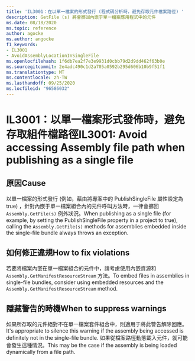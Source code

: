 ```yaml
---
title: 'IL3001：在以單一檔案的形式發行 (程式碼分析時，避免存取元件檔案路徑) '
description: GetFile (s) 將會擲回內嵌于單一檔案應用程式中的元件
ms.date: 08/18/2020
ms.topic: reference
author: agocke
ms.author: angocke
f1_keywords:
- IL3001
- AvoidAssemblyLocationInSingleFile
ms.openlocfilehash: 1f6db7ea2f7e3e9931d0cbb79d2d9dd462f63b0e
ms.sourcegitcommit: 2e4adc490c1d2a705a0592b295d606b10b9f51f1
ms.translationtype: MT
ms.contentlocale: zh-TW
ms.lasthandoff: 09/25/2020
ms.locfileid: "96586032"
---
```

# <a name="il3001-avoid-accessing-assembly-file-path-when-publishing-as-a-single-file"></a><span data-ttu-id="8fc38-103">IL3001：以單一檔案形式發佈時，避免存取組件檔路徑</span><span class="sxs-lookup"><span data-stu-id="8fc38-103">IL3001: Avoid accessing Assembly file path when publishing as a single file</span></span>

## <a name="cause"></a><span data-ttu-id="8fc38-104">原因</span><span class="sxs-lookup"><span data-stu-id="8fc38-104">Cause</span></span>

<span data-ttu-id="8fc38-105">以單一檔案的形式發行 (例如，藉由將專案中的 PublishSingleFile 屬性設定為 true) ，針對內嵌于單一檔案組合內的元件呼叫方法時，一律會擲回 `Assembly.GetFile(s)` 例外狀況。</span><span class="sxs-lookup"><span data-stu-id="8fc38-105">When publishing as a single file (for example, by setting the PublishSingleFile property in a project to true), calling the `Assembly.GetFile(s)` methods for assemblies embedded inside the single-file bundle always throws an exception.</span></span>

## <a name="how-to-fix-violations"></a><span data-ttu-id="8fc38-106">如何修正違規</span><span class="sxs-lookup"><span data-stu-id="8fc38-106">How to fix violations</span></span>

<span data-ttu-id="8fc38-107">若要將檔案內嵌在單一檔案組合的元件中，請考慮使用內嵌資源和 `Assembly.GetManifestResourceStream` 方法。</span><span class="sxs-lookup"><span data-stu-id="8fc38-107">To embed files in assemblies in single-file bundles, consider using embedded resources and the `Assembly.GetManifestResourceStream` method.</span></span>

## <a name="when-to-suppress-warnings"></a><span data-ttu-id="8fc38-108">隱藏警告的時機</span><span class="sxs-lookup"><span data-stu-id="8fc38-108">When to suppress warnings</span></span>

<span data-ttu-id="8fc38-109">如果所存取的元件絕對不在單一檔案套件組合中，則適用于將此警告解除回應。</span><span class="sxs-lookup"><span data-stu-id="8fc38-109">It's appropriate to silence this warning if the assembly being accessed is definitely not in the single-file bundle.</span></span> <span data-ttu-id="8fc38-110">如果從檔案路徑動態載入元件，就可能會發生這種情況。</span><span class="sxs-lookup"><span data-stu-id="8fc38-110">This may be the case if the assembly is being loaded dynamically from a file path.</span></span>

